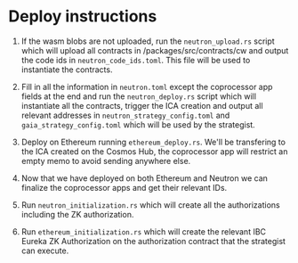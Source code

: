 # Deploy instructions

1. If the wasm blobs are not uploaded, run the `neutron_upload.rs` script which will upload all contracts in /packages/src/contracts/cw and output the code ids in `neutron_code_ids.toml`. This file will be used to instantiate the contracts.

2. Fill in all the information in `neutron.toml` except the coprocessor app fields at the end and run the `neutron_deploy.rs` script which will instantiate all the contracts, trigger the ICA creation and output all relevant addresses in `neutron_strategy_config.toml` and `gaia_strategy_config.toml` which will be used by the strategist.

3. Deploy on Ethereum running `ethereum_deploy.rs`. We'll be transfering to the ICA created on the Cosmos Hub, the coprocessor app will restrict an empty memo to avoid sending anywhere else.

4. Now that we have deployed on both Ethereum and Neutron we can finalize the coprocessor apps and get their relevant IDs.

5. Run `neutron_initialization.rs` which will create all the authorizations including the ZK authorization.

6. Run `ethereum_initialization.rs` which will create the relevant IBC Eureka ZK Authorization on the authorization contract that the strategist can execute.
